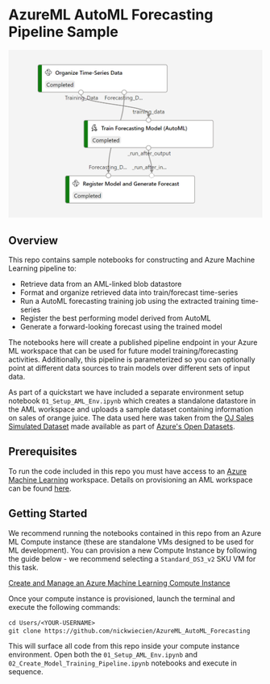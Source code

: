 # AzureML AutoML Forecasting Pipeline Sample

![Background](img/01.png?raw=true "Background")

## Overview

This repo contains sample notebooks for constructing and Azure Machine Learning pipeline to:

- Retrieve data from an AML-linked blob datastore
- Format and organize retrieved data into train/forecast time-series 
- Run a AutoML forecasting training job using the extracted training time-series
- Register the best performing model derived from AutoML
- Generate a forward-looking forecast using the trained model 

The notebooks here will create a published pipeline endpoint in your Azure ML workspace that can be used for future model training/forecasting activities. Additionally, this pipeline is parameterized so you can optionally point at different data sources to train models over different sets of input data. 

As part of a quickstart we have included a separate environment setup notebook `01_Setup_AML_Env.ipynb` which creates a standalone datastore in the AML workspace and uploads a sample dataset containing information on sales of orange juice. The data used here was taken from the [OJ Sales Simulated Dataset](https://docs.microsoft.com/en-us/azure/open-datasets/dataset-oj-sales-simulated?tabs=azureml-opendatasets) made available as part of [Azure's Open Datasets](https://docs.microsoft.com/en-us/azure/open-datasets/overview-what-are-open-datasets).

## Prerequisites

To run the code included in this repo you must have access to an [Azure Machine Learning](https://azure.microsoft.com/en-us/services/machine-learning/) workspace. Details on provisioning an AML workspace can be found [here](https://docs.microsoft.com/en-us/azure/machine-learning/quickstart-create-resources).

## Getting Started

We recommend running the notebooks contained in this repo from an Azure ML Compute instance (these are standalone VMs designed to be used for ML development). You can provision a new Compute Instance by following the guide below - we recommend selecting a `Standard_DS3_v2` SKU VM for this task.

[Create and Manage an Azure Machine Learning Compute Instance](https://docs.microsoft.com/en-us/azure/machine-learning/how-to-create-manage-compute-instance)

Once your compute instance is provisioned, launch the terminal and execute the following commands:

```
cd Users/<YOUR-USERNAME>
git clone https://github.com/nickwiecien/AzureML_AutoML_Forecasting
```

This will surface all code from this repo inside your compute instance environment. Open both the `01_Setup_AML_Env.ipynb` and `02_Create_Model_Training_Pipeline.ipynb` notebooks and execute in sequence.
